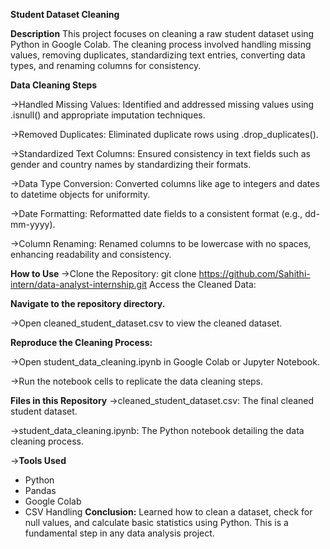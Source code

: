 **Student Dataset Cleaning**

**Description**
This project focuses on cleaning a raw student dataset using Python in Google Colab. The cleaning process involved handling missing values, removing duplicates, standardizing text entries, converting data types, and renaming columns for consistency.


**Data Cleaning Steps**

->Handled Missing Values: Identified and addressed missing values using .isnull() and appropriate imputation techniques.

->Removed Duplicates: Eliminated duplicate rows using .drop_duplicates().

->Standardized Text Columns: Ensured consistency in text fields such as gender and country names by standardizing their formats.

->Data Type Conversion: Converted columns like age to integers and dates to datetime objects for uniformity.

->Date Formatting: Reformatted date fields to a consistent format (e.g., dd-mm-yyyy).

->Column Renaming: Renamed columns to be lowercase with no spaces, enhancing readability and consistency.



**How to Use**
->Clone the Repository:
git clone https://github.com/Sahithi-intern/data-analyst-internship.git
Access the Cleaned Data:



**Navigate to the repository directory.**

->Open cleaned_student_dataset.csv to view the cleaned dataset.



**Reproduce the Cleaning Process:**

->Open student_data_cleaning.ipynb in Google Colab or Jupyter Notebook.

->Run the notebook cells to replicate the data cleaning steps.



**Files in this Repository**
->cleaned_student_dataset.csv: The final cleaned student dataset.

->student_data_cleaning.ipynb: The Python notebook detailing the data cleaning process.



->**Tools Used**
- Python
- Pandas
- Google Colab
- CSV Handling
**Conclusion:**
Learned how to clean a dataset, check for null values, and calculate basic statistics using Python. This is a fundamental step in any data analysis project.


